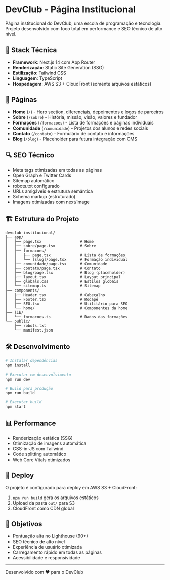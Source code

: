 # DevClub - Página Institucional

Página institucional do DevClub, uma escola de programação e tecnologia. Projeto desenvolvido com foco total em performance e SEO técnico de alto nível.

## 🚀 Stack Técnica

- **Framework**: Next.js 14 com App Router
- **Renderização**: Static Site Generation (SSG)
- **Estilização**: Tailwind CSS
- **Linguagem**: TypeScript
- **Hospedagem**: AWS S3 + CloudFront (somente arquivos estáticos)

## 📄 Páginas

- **Home** (`/`) - Hero section, diferenciais, depoimentos e logos de parceiros
- **Sobre** (`/sobre`) - História, missão, visão, valores e fundador
- **Formações** (`/formacoes`) - Lista de formações e páginas individuais
- **Comunidade** (`/comunidade`) - Projetos dos alunos e redes sociais
- **Contato** (`/contato`) - Formulário de contato e informações
- **Blog** (`/blog`) - Placeholder para futura integração com CMS

## 🔍 SEO Técnico

- Meta tags otimizadas em todas as páginas
- Open Graph e Twitter Cards
- Sitemap automático
- robots.txt configurado
- URLs amigáveis e estrutura semântica
- Schema markup (estruturado)
- Imagens otimizadas com next/image

## 🏗️ Estrutura do Projeto

```
devclub-institucional/
├── app/
│   ├── page.tsx                 # Home
│   ├── sobre/page.tsx           # Sobre
│   ├── formacoes/
│   │   ├── page.tsx             # Lista de formações
│   │   └── [slug]/page.tsx      # Formação individual
│   ├── comunidade/page.tsx      # Comunidade
│   ├── contato/page.tsx         # Contato
│   ├── blog/page.tsx            # Blog (placeholder)
│   ├── layout.tsx               # Layout principal
│   ├── globals.css              # Estilos globais
│   └── sitemap.ts               # Sitemap
├── components/
│   ├── Header.tsx               # Cabeçalho
│   ├── Footer.tsx               # Rodapé
│   ├── SEO.tsx                  # Utilitário para SEO
│   └── home/                    # Componentes da home
├── lib/
│   └── formacoes.ts             # Dados das formações
└── public/
    ├── robots.txt
    └── manifest.json
```

## 🛠️ Desenvolvimento

```bash
# Instalar dependências
npm install

# Executar em desenvolvimento
npm run dev

# Build para produção
npm run build

# Executar build
npm start
```

## 📊 Performance

- Renderização estática (SSG)
- Otimização de imagens automática
- CSS-in-JS com Tailwind
- Code splitting automático
- Web Core Vitals otimizados

## 🚀 Deploy

O projeto é configurado para deploy em AWS S3 + CloudFront:

1. `npm run build` gera os arquivos estáticos
2. Upload da pasta `out/` para S3
3. CloudFront como CDN global

## 🎯 Objetivos

- Pontuação alta no Lighthouse (90+)
- SEO técnico de alto nível
- Experiência de usuário otimizada
- Carregamento rápido em todas as páginas
- Acessibilidade e responsividade

---

Desenvolvido com ❤️ para o DevClub
